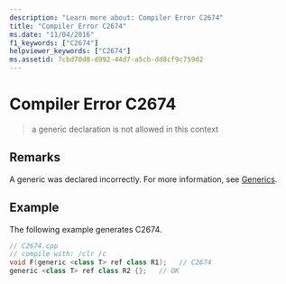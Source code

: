 ```yaml
---
description: "Learn more about: Compiler Error C2674"
title: "Compiler Error C2674"
ms.date: "11/04/2016"
f1_keywords: ["C2674"]
helpviewer_keywords: ["C2674"]
ms.assetid: 7cbd70d8-d992-44d7-a5cb-dd8cf9c759d2
---
```

# Compiler Error C2674

> a generic declaration is not allowed in this context

## Remarks

A generic was declared incorrectly. For more information, see [Generics](../../extensions/generics-cpp-component-extensions.md).

## Example

The following example generates C2674.

```cpp
// C2674.cpp
// compile with: /clr /c
void F(generic <class T> ref class R1);   // C2674
generic <class T> ref class R2 {};   // OK
```
